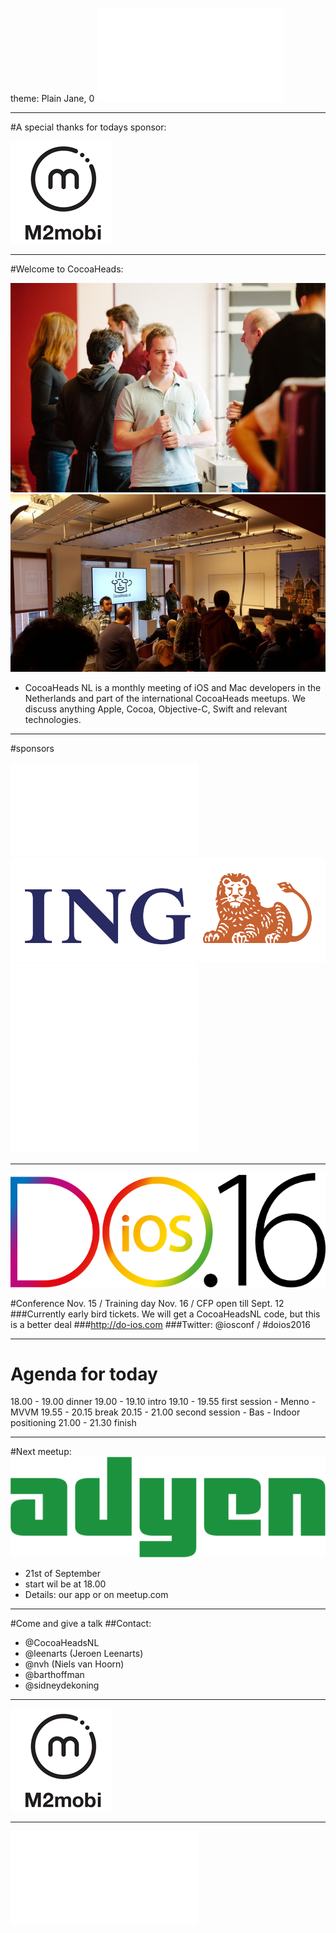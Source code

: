 theme: Plain Jane, 0
![fit](../../Logos/CocoaHeadsNL.pdf)

---

#A special thanks for todays sponsor: 

![inline fit](../../Logos/m2mobi.jpg)

---

#Welcome to CocoaHeads: 

![fit](../../Images/1.jpg)![inline fit](../../Images/2.jpg)

- CocoaHeads NL is a monthly meeting of iOS and Mac developers in the Netherlands and part of the international CocoaHeads meetups. We discuss anything Apple, Cocoa, Objective-C, Swift and relevant technologies.

---

#sponsors

![inline fit](../../Logos/theCapitals.pdf) 
![inline fit](../../Logos/ING_Logo_RGB_A6.png)
![inline fit](../../Logos/egeniq.pdf) 
![inline fit](../../Logos/xebia.pdf)


---

![inline](../../Logos/do_ios_logo_2016.png)

#Conference Nov. 15 / Training day Nov. 16 / CFP open till Sept. 12
###Currently early bird tickets. We will get a CocoaHeadsNL code, but this is a better deal
###http://do-ios.com 
###Twitter: @iosconf / #doios2016

---

# Agenda for today


18.00 - 19.00 dinner
19.00 - 19.10 intro 
19.10 - 19.55 first session - Menno - MVVM
19.55 - 20.15 break
20.15 - 21.00 second session - Bas - Indoor positioning
21.00 - 21.30 finish 


---

#Next meetup: 
![inline fit](../../Logos/adyenRetina.png)

- 21st of September
- start wil be at 18.00
- Details: our app or on meetup.com


---


#Come and give a talk
##Contact:
- @CocoaHeadsNL
- @leenarts (Jeroen Leenarts)
- @nvh (Niels van Hoorn)
- @barthoffman
- @sidneydekoning

---


![fit](../../Logos/m2mobi.jpg)

---

![fit](../../Logos/CocoaHeadsNL.pdf)
